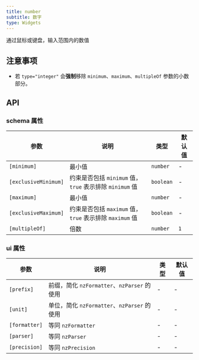 ```yaml
---
title: number
subtitle: 数字
type: Widgets
---
```


通过鼠标或键盘，输入范围内的数值

## 注意事项

- 若 `type="integer"` 会**强制**移除 `minimum`、`maximum`、`multipleOf` 参数的小数部分。

## API

### schema 属性

参数 | 说明 | 类型 | 默认值
----|------|-----|------
`[minimum]` | 最小值 | `number` | -
`[exclusiveMinimum]` | 约束是否包括 `minimum` 值，`true` 表示排除 `minimum` 值 | `boolean` | -
`[maximum]` | 最小值 | `number` | -
`[exclusiveMaximum]` | 约束是否包括 `maximum` 值，`true` 表示排除 `maximum` 值 | `boolean` | -
`[multipleOf]` | 倍数 | `number` | `1`

### ui 属性

参数 | 说明 | 类型 | 默认值
----|------|-----|------
`[prefix]` | 前缀，简化 `nzFormatter`、`nzParser` 的使用 | - | -
`[unit]` | 单位，简化 `nzFormatter`、`nzParser` 的使用 | - | -
`[formatter]` | 等同 `nzFormatter` | - | -
`[parser]` | 等同 `nzParser` | - | -
`[precision]` | 等同 `nzPrecision` | - | -
